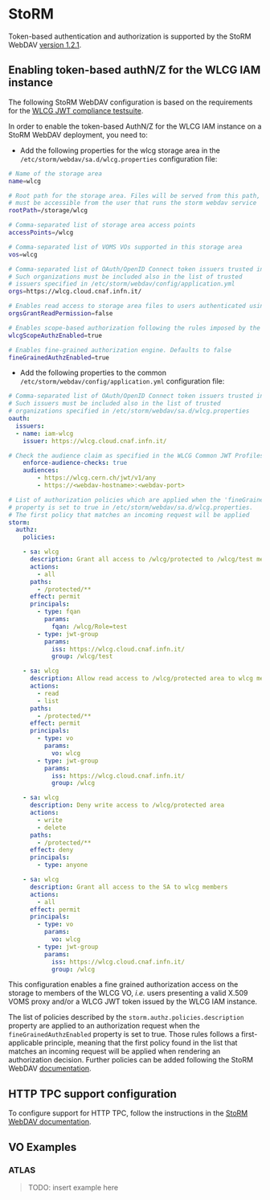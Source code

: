 # StoRM 

Token-based authentication and authorization is supported by the StoRM WebDAV [version 1.2.1][storm-webdav].

## Enabling token-based authN/Z for the WLCG IAM instance

The following StoRM WebDAV configuration is based on the requirements for the [WLCG JWT compliance testsuite](https://github.com/indigo-iam/wlcg-jwt-compliance-tests#storage-area-configuration-pre-requisites).

In order to enable the token-based AuthN/Z for the WLCG IAM instance on a StoRM WebDAV deployment, you need to:

- Add the following properties for the wlcg storage area in the `/etc/storm/webdav/sa.d/wlcg.properties` configuration file:

```bash
# Name of the storage area
name=wlcg

# Root path for the storage area. Files will be served from this path, which must exist and
# must be accessible from the user that runs the storm webdav service
rootPath=/storage/wlcg

# Comma-separated list of storage area access points
accessPoints=/wlcg

# Comma-separated list of VOMS VOs supported in this storage area
vos=wlcg

# Comma-separated list of OAuth/OpenID Connect token issuers trusted in this storage area. 
# Such organizations must be included also in the list of trusted
# issuers specified in /etc/storm/webdav/config/application.yml
orgs=https://wlcg.cloud.cnaf.infn.it/

# Enables read access to storage area files to users authenticated using OAuth/OIDC. Defaults to true
orgsGrantReadPermission=false

# Enables scope-based authorization following the rules imposed by the WLCG JWT profile. Defaults to false
wlcgScopeAuthzEnabled=true

# Enables fine-grained authorization engine. Defaults to false
fineGrainedAuthzEnabled=true
```

- Add the following properties to the common
  `/etc/storm/webdav/config/application.yml` configuration file:

```yml
# Comma-separated list of OAuth/OpenID Connect token issuers trusted in this storage area. 
# Such issuers must be included also in the list of trusted
# organizations specified in /etc/storm/webdav/sa.d/wlcg.properties
oauth:
  issuers:
  - name: iam-wlcg
    issuer: https://wlcg.cloud.cnaf.infn.it/

# Check the audience claim as specified in the WLCG Common JWT Profiles
    enforce-audience-checks: true
    audiences:
        - https://wlcg.cern.ch/jwt/v1/any
        - https://<webdav-hostname>:<webdav-port>

# List of authorization policies which are applied when the 'fineGrainedAuthzEnabled' 
# property is set to true in /etc/storm/webdav/sa.d/wlcg.properties.
# The first policy that matches an incoming request will be applied
storm:
  authz:
    policies:

    - sa: wlcg
      description: Grant all access to /wlcg/protected to /wlcg/test members
      actions:
        - all
      paths:
        - /protected/**
      effect: permit
      principals:
        - type: fqan
          params:
            fqan: /wlcg/Role=test
        - type: jwt-group
          params:
            iss: https://wlcg.cloud.cnaf.infn.it/
            group: /wlcg/test

    - sa: wlcg
      description: Allow read access to /wlcg/protected area to wlcg members
      actions:
        - read
        - list
      paths:
        - /protected/**
      effect: permit
      principals:
        - type: vo
          params:
            vo: wlcg
        - type: jwt-group
          params:
            iss: https://wlcg.cloud.cnaf.infn.it/
            group: /wlcg

    - sa: wlcg
      description: Deny write access to /wlcg/protected area
      actions:
        - write
        - delete
      paths:
        - /protected/**
      effect: deny
      principals:
        - type: anyone

    - sa: wlcg
      description: Grant all access to the SA to wlcg members
      actions:
        - all
      effect: permit
      principals:
        - type: vo
          params:
            vo: wlcg
        - type: jwt-group
          params:
            iss: https://wlcg.cloud.cnaf.infn.it/
            group: /wlcg
```

This configuration enables a fine grained authorization access on the storage to members
of the WLCG VO, *i.e.* users presenting a valid X.509 VOMS proxy and/or a WLCG JWT token issued by the WLCG IAM instance.

The list of policies described by the `storm.authz.policies.description` property are applied to an authorization request when the `fineGrainedAuthzEnabled` property is set to true. Those rules follows a first-applicable principle, meaning that the first policy found in the list that matches an incoming request will be applied when rendering an authorization decision.
Further policies can be added following the StoRM WebDAV  [documentation](http://italiangrid.github.io/storm/documentation/sysadmin-guide/1.11.21/installation-guides/webdav/storage-area-configuration/index.html).

## HTTP TPC support configuration

To configure support for HTTP TPC, follow the instructions in the [StoRM WebDAV
documentation][storm-webdav-tpc-doc].

## VO Examples

### ATLAS

> TODO: insert example here

[storm-webdav]: http://italiangrid.github.io/storm/release-notes/storm-webdav/1.2.1/
[storm-webdav-tpc-doc]: https://github.com/italiangrid/storm-webdav/blob/master/doc/tpc.md

